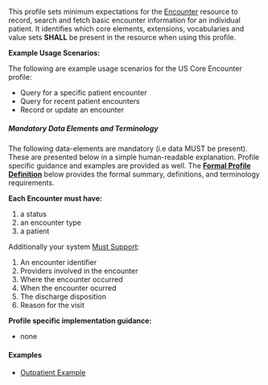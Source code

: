 This profile sets minimum expectations for the [Encounter] resource to record, search and fetch basic encounter information for an individual patient. It identifies which core elements, extensions, vocabularies and value sets **SHALL** be present in the resource when using this profile.


**Example Usage Scenarios:**

The following are example usage scenarios for the US Core Encounter profile:

-   Query for a specific patient encounter
-   Query for recent patient encounters
-   Record or update an encounter

##### Mandatory Data Elements and Terminology


The following data-elements are mandatory (i.e data MUST be present). These are presented below in a simple human-readable explanation.  Profile specific guidance and examples are provided as well.  The [**Formal Profile Definition**](#profile) below provides the  formal summary, definitions, and  terminology requirements.  

**Each Encounter must have:**

1. a status
1. an encounter type
1. a patient

Additionally your system [Must Support]:

1. An encounter identifier
1. Providers involved in the encounter
1. Where the encounter occurred
1. When the encounter ocurred
1. The discharge disposition
1. Reason for the visit


**Profile specific implementation guidance:**

* none

#### Examples

- [Outpatient Example](Encounter-example-1.html)


[Encounter]: {{site.data.fhir.path}}encounter.html
[Must Support]: guidance.html#must-support
